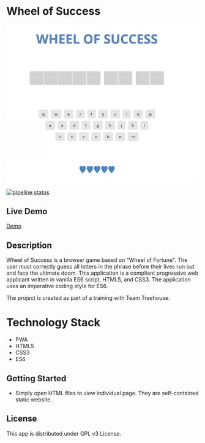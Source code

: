 # Wheel of Success

![App Banner](banner.png)

[![pipeline status](https://gitlab.com/As-12/Wheel-of-Success/badges/master/pipeline.svg)](https://gitlab.com/As-12/Wheel-of-Success/-/commits/master)

## Live Demo

[Demo](https://wheel-of-success.as12production.com/)

## Description

Wheel of Success is a browser game based on "Wheel of Fortune". The user must correctly guess all letters in the phrase before their lives run out and face the ultimate doom. This application is a compliant progressive web applicant written in vanilla ES6 script, HTML5, and CSS3. The application uses an imperative coding style for ES6.

The project is created as part of a training with Team Treehouse.

# Technology Stack

- PWA
- HTML5
- CSS3
- ES6

## Getting Started

- Simply open HTML files to view individual page. They are self-contained static website.

## License

This app is distributed under GPL v3 License.
